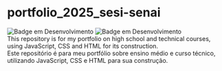 # portfolio_2025_sesi-senai
![Badge em Desenvolvimento](http://img.shields.io/static/v1?label=STATUS&message=EM%20DESENVOLVIMENTO&color=GREEN&style=for-the-badge)
![Badge em Desenvolvimento](http://img.shields.io/static/v1?label=STATUS&message=DEVELOPING&color=GREEN&style=for-the-badge)   
This repository is for my portfolio on high school and technical courses, using JavaScript, CSS and HTML for its construction.
<br>
Este repositório é para meu portfólio sobre ensino médio e curso técnico, utilizando JavaScript, CSS e HTML para sua construção.

